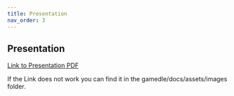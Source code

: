 ```yaml
---
title: Presentation
nav_order: 3
---
```



## Presentation

<a href src="https://github.com/IkeTurtle/gamedle/blob/docs/assets/images/gamedle_presentation.pdf">Link to Presentation PDF</a>

If the Link does not work you can find it in the gamedle/docs/assets/images folder.


